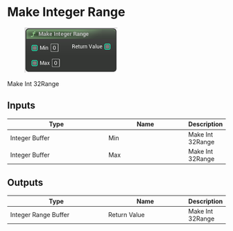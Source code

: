 # Make Integer Range

<div align="left" data-full-width="false">

<figure><img src="Make_Integer_Range.png" alt=""><figcaption></figcaption></figure>

</div>

Make Int 32Range

## Inputs

<table>
<thead><tr><th width="250">Type</th><th width="200">Name</th><th>Description</th></tr></thead>
<tbody>
<tr><td>Integer Buffer</td><td>Min</td><td>Make Int 32Range</td></tr>
<tr><td>Integer Buffer</td><td>Max</td><td>Make Int 32Range</td></tr>
</tbody>
</table>

## Outputs

<table>
<thead><tr><th width="250">Type</th><th width="200">Name</th><th>Description</th></tr></thead>
<tbody>
<tr><td>Integer Range Buffer</td><td>Return Value</td><td>Make Int 32Range</td></tr>
</tbody>
</table>